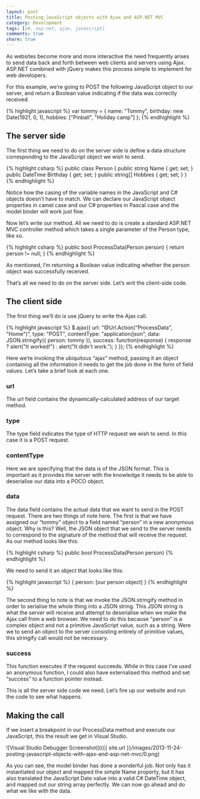 ```yaml
---
layout: post
title: Posting JavaScript objects with Ajax and ASP.NET MVC
category: Development
tags: [c#, asp.net, ajax, javascript]
comments: true
share: true
---
```

As websites become more and more interactive the need frequently arises to send data back and forth between web clients and servers using Ajax. ASP.NET combined with jQuery makes this process simple to implement for web developers.

For this example, we’re going to POST the following JavaScript object to our server, and return a Boolean value indicating if the data was correctly received.

{% highlight javascript %}
var tommy = {
    name: "Tommy",
    birthday: new Date(1921, 0, 1),
    hobbies: ["Pinball", "Holiday camp"]
};
{% endhighlight %}

## The server side

The first thing we need to do on the server side is define a data structure corresponding to the JavaScript object we wish to send.

{% highlight csharp %}
public class Person
{
    public string Name { get; set; }
    public DateTime Birthday { get; set; }
    public string[] Hobbies { get; set; }
}
{% endhighlight %}

Notice how the casing of the variable names in the JavaScript and C# objects doesn’t have to match. We can declare our JavaScript object properties in camel case and our C# properties in Pascal case and the model binder will work just fine.

Now let’s write our method. All we need to do is create a standard ASP.NET MVC controller method which takes a single parameter of the Person type, like so.

{% highlight csharp %}
public bool ProcessData(Person person)
{
    return person != null;
}
{% endhighlight %}

As mentioned, I’m returning a Boolean value indicating whether the person object was successfully received.

That’s all we need to do on the server side. Let’s writ the client-side code.

## The client side

The first thing we’ll do is use jQuery to write the Ajax call.

{% highlight javascript %}
$.ajax({
    url: "@Url.Action("ProcessData", "Home")",
    type: "POST",
    contentType: "application/json",
    data: JSON.stringify({ person: tommy }),
    success: function(response) {
        response ? alert("It worked!") : alert("It didn't work.");
    }
});
{% endhighlight %}

Here we’re invoking the ubiquitous “ajax” method, passing it an object containing all the information it needs to get the job done in the form of field values. Let’s take a brief look at each one.

### url

The url field contains the dynamically-calculated address of our target method.

### type

The type field indicates the type of HTTP request we wish to send. In this case it is a POST request.

### contentType

Here we are specifying that the data is of the JSON format. This is important as it provides the server with the knowledge it needs to be able to deserialise our data into a POCO object.

### data

The data field contains the actual data that we want to send in the POST request. There are two things of note here. The first is that we have assigned our “tommy” object to a field named “person” in a new anonymous object. Why is this? Well, the JSON object that we send to the server needs to correspond to the signature of the method that will receive the request. As our method looks like this:

{% highlight csharp %}
public bool ProcessData(Person person)
{% endhighlight %}

We need to send it an object that looks like this:

{% highlight javascript %}
{ person: [our person object] }
{% endhighlight %}

The second thing to note is that we invoke the JSON.stringify method in order to serialise the whole thing into a JSON string. This JSON string is what the server will receive and attempt to deserialise when we make the Ajax call from a web browser. We need to do this because "person" is a complex object and not a primitive JavaScript value, such as a string. Were we to send an object to the server consisting entirely of primitive values, this stringify call would not be necessary.

### success

This function executes if the request succeeds. While in this case I’ve used an anonymous function, I could also have externalised this method and set “success” to a function pointer instead.

This is all the server side code we need. Let’s fire up our website and run the code to see what happens.

## Making the call

If we insert a breakpoint in our ProcessData method and execute our JavaScript, this the result we get in Visual Studio.

![Visual Studio Debugger Screenshot](({{ site.url }}/images/2013-11-24-posting-javascript-objects-with-ajax-and-asp-net-mvc/0.png)

As you can see, the model binder has done a wonderful job. Not only has it instantiated our object and mapped the simple Name property, but it has also translated the JavaScript Date value into a valid C# DateTime object, and mapped out our string array perfectly. We can now go ahead and do what we like with the data.

